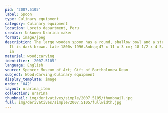 ```yaml
---
pid: '2007.5105'
label: Spoon
type: Culinary equipment
category: Culinary equipment
location: Loreto department, Peru
creator: Unknown Urarina maker
format: image/jpeg
description: The large wooden spoon has a round, shallow bowl and a straight handle.
  It is dark brown. Late 1800s-1996.&nbsp;47 x 11 x 3 cm; 18 1/2 x 4 5/16 x 1 1/8
  in
material: wood;carving
identifier: '2007.5105'
language: English
source: Spencer Museum of Art; Gift of Bartholomew Dean
subject: Wood;Carving;Culinary equipment
display_template: image
order: '042'
layout: urarina_item
collection: urarina
thumbnail: img/derivatives/simple/2007.5105/thumbnail.jpg
full: img/derivatives/simple/2007.5105/fullwidth.jpg
---
```

